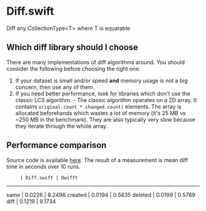 # Diff.swift
Diff any CollectionType&lt;T> where T is equatable

## Which diff library should I choose

There are many implementations of diff algorithms around. You should consider the following before choosing the right one:
1. If your dataset is small and/or speed **and** memory usage is not a big concern, then use any of them.
2. If you need better performance, look for libraries which don't use the classic LCS algorithm. - The classic algorithm operates on a 2D array. It contains `original.count * changed.count)` elements. The array is allocated beforehands which wastes a lot of memory (it's 25 MB vs ~250 MB in the benchmark). They are also typically very slow because they iterate through the whole array.

## Performance comparison
Source code is available [here](https://github.com/wokalski/Diff.swift/blob/master/PerfTests/Utils/PerformanceTestUtils.swift). The result of a measurement is mean diff time in seconds over 10 runs.

         | Diff.swift | Dwifft 
-------------------------------
 same    |   0.0226   | 8.2496
 created |   0.0194   | 0.5835
 deleted |   0.0199   | 0.5769
 diff    |   0.1219   | 9.1734

